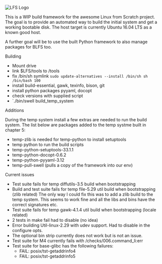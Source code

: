 ![LFS Logo](http://www.linuxfromscratch.org/images/lfs-logo.png)

This is a WIP build framework for the awesome Linux from Scratch project. The
goal is to provide an automated way to build the initial system and get a
working bootable disk. The host target is currently Ubuntu 16.04 LTS as a known
good host.

A further goal will be to use the built Python framework to also manage packages
for BLFS too.

Building

* Mount drive
* link $LFS/tools to /tools
* fix /bin/sh symlink `sudo update-alternatives --install /bin/sh sh /bin/bash 100`
* install build-essential, gawk, texinfo, bison, git
* install python packages pyyaml, docopt
* check versions with supplied script
* `./bin/swell build_temp_system

Additions

During the temp system install a few extras are needed to run the build system.
The list below are packages added to the temp systme built in chapter 5:

* temp-zlib is needed for temp-python to install setuptools
* temp python to run the build scripts
* temp-python-setuptools-33.1.1
* temp-python-docopt-0.6.2
* temp-python-pyyaml-3.12
* temp-pull-swell (pulls a copy of the framework into our env)

Current issues

* Test suite fails for temp diffutils-3.5 build when bootstrapping
* Build and test suite fails for temp file-5.29 util build when bootstrapping
  (zlib related) The only way I could fix this was to add a zlib build to the
  temp system. This seems to work fine and all the libs and bins have the
  correct signatures etc.
* Test suite fails for temp gawk-4.1.4 util build when bootstrapping
  (locale related)
* 2 tests in make fail had to disable (no idea)
* Error building Util-linux-2.29 with udev support. Had to disable in the
  configure opts.
* The optional bin strip currently does not work but is not an issue.
* Test suite for M4 currently fails with /checks/006.command_li:err
* Test suite for base-glibc has the following failures:
  * FAIL: posix/tst-getaddrinfo4
  * FAIL: posix/tst-getaddrinfo5

